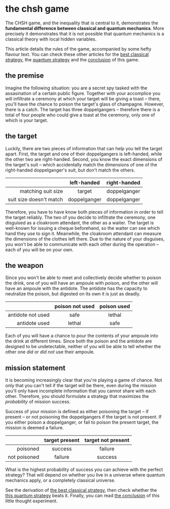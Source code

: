 # the chsh game

The CHSH game, and the inequality that is central to it, demonstrates the 
**fundamental difference between classical and quantum mechanics**. More 
precisely it demonstrates that it is not possible that quantum mechanics is a 
classical theory with local hidden variables.

This article details the rules of the game, accompanied by some hefty flavour 
text. You can check these other articles for the [best classical 
strategy](./chsh-classical), the [quantum strategy](./chsh-quantum) and
the [conclusion](./chsh-conclusion) of this game.

## the premise

Imagine the following situation: you are a secret spy tasked with the 
assasination of a certain public figure. Together with your accomplice you will 
infiltrate a ceremony at which your target will be giving a toast – there, 
you'll have the chance to poison the target's glass of champagne. However, 
there is a catch. The target has three doppelgangers – therefore there is a 
total of four people who could give a toast at the ceremony, only one of which 
is your target.

## the target

Luckily, there are two pieces of information that can help you tell the target 
apart. First, the target and one of their doppelgangers is left-handed, while 
the other two are right-handed. Second, you know the exact dimensions of the 
target's suit – which accidentally match the dimensions of one of the 
right-handed doppelganger's suit, but don't match the others.

|                         |  left-handed | right-handed |
|------------------------:|:------------:|:------------:|
|      matching suit size |    target    | doppelganger |
| suit size doesn't match | doppelganger | doppelganger |

Therefore, you have to have know both pieces of information in order to tell 
the target reliably. The two of you decide to infiltrate the ceremony, one 
disguised as a cloakroom attendant, the other as a waiter. The target is 
well-known for issuing a cheque beforehand, so the waiter can see which hand 
they use to sign it. Meanwhile, the cloakroom attendant can measure the 
dimensions of the clothes left there. Due to the nature of your disguises, you 
won't be able to communicate with each other during the operation – each of you 
will be on your own.

## the weapon

Since you won't be able to meet and collectively decide whether to poison the 
drink, one of you will have an ampoule with poison, and the other will have
an ampoule with the antidote. The antidote has the capacity to neutralize the
poison, but digested on its own it is just as deadly.

|                   | poison not used | poison used |
|------------------:|:---------------:|:-----------:|
| antidote not used |       safe      |    lethal   |
|     antidote used |      lethal     |     safe    |

Each of you will have a chance to pour the contents of your ampoule into the 
drink at different times. Since both the poison and the antidote are designed 
to be undetectable, neither of you will be able to tell whether the other one 
*did* or *did not* use their ampoule.

## mission statement
It is becoming increasingly clear that you're playing a game of chance. Not 
only that you can't tell if the target will be there, even during the mission 
you'll only have incomplete information that you cannot share with each other.
Therefore, you should formulate a strategy that maximizes the *probability*
of mission success.

Success of your mission is defined as either poisoning the target – if present 
– or not poisoning the doppelgangers if the target is not present. If you 
either poison a doppelganger, or fail to poison the present target, the mission 
is deemed a failure.

|              | target present | target not present |
|-------------:|:--------------:|:------------------:|
|     poisoned |     success    |       failure      |
| not poisoned |     failure    |       success      |

What is the highest probability of success you can achieve with the perfect 
strategy? That will depend on whether you live in a universe where quantum
mechanics apply, or a completely classical universe.

See the derivation of [the best classical strategy](./chsh-classical), then 
check whether the [this quantum strategy](./chsh-quantum) beats it. Finally, 
you can read [the conclusion](./chsh-conclusion) of this little thought 
experiment.
